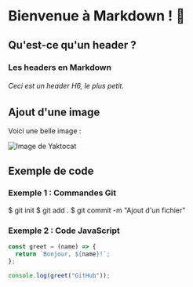 # Bienvenue à Markdown ! 👋

## Qu'est-ce qu'un header ?

### Les headers en Markdown

###### Ceci est un header H6, le plus petit.

## Ajout d'une image

Voici une belle image :

![Image de Yaktocat](https://octodex.github.com/images/yaktocat.png)

## Exemple de code

### Exemple 1 : Commandes Git
$ git init $ git add . $ git commit -m "Ajout d'un fichier"

### Exemple 2 : Code JavaScript
```javascript
const greet = (name) => {
  return `Bonjour, ${name}!`;
};

console.log(greet("GitHub"));


